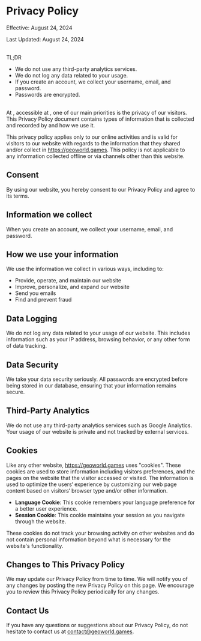 # Privacy Policy

Effective: August 24, 2024

Last Updated: August 24, 2024

<br>
TL;DR

- We do not use any third-party analytics services.
- We do not log any data related to your usage. 
- If you create an account, we collect your username, email, and password.
- Passwords are encrypted.

<br>
At <https://geoworld.games>, accessible at <https://geoworld.games>, one of our main priorities is the privacy of our visitors. This Privacy Policy document contains types of information that is collected and recorded by <https://geoworld.games> and how we use it.

This privacy policy applies only to our online activities and is valid for visitors to our website with regards to the information that they shared and/or collect in <https://geoworld.games>. This policy is not applicable to any information collected offline or via channels other than this website.

## Consent

By using our website, you hereby consent to our Privacy Policy and agree to its terms.

## Information we collect

When you create an account, we collect your username, email, and password.

## How we use your information

We use the information we collect in various ways, including to:

- Provide, operate, and maintain our website
- Improve, personalize, and expand our website
- Send you emails
- Find and prevent fraud

## Data Logging

We do not log any data related to your usage of our website. This includes information such as your IP address, browsing behavior, or any other form of data tracking.

## Data Security

We take your data security seriously. All passwords are encrypted before being stored in our database, ensuring that your information remains secure.

## Third-Party Analytics

We do not use any third-party analytics services such as Google Analytics. Your usage of our website is private and not tracked by external services.

## Cookies

Like any other website, <https://geoworld.games> uses "cookies". These cookies are used to store information including visitors preferences, and the pages on the website that the visitor accessed or visited. The information is used to optimize the users‘ experience by customizing our web page content based on visitors‘ browser type and/or other information.

- **Language Cookie**: This cookie remembers your language preference for a better user experience.
- **Session Cookie**: This cookie maintains your session as you navigate through the website.

These cookies do not track your browsing activity on other websites and do not contain personal information beyond what is necessary for the website's functionality.

## Changes to This Privacy Policy

We may update our Privacy Policy from time to time. We will notify you of any changes by posting the new Privacy Policy on this page. We encourage you to review this Privacy Policy periodically for any changes.

## Contact Us

If you have any questions or suggestions about our Privacy Policy, do not hesitate to contact us at <contact@geoworld.games>.
